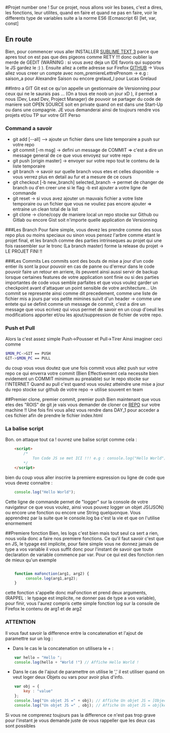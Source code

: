#Projet number one !
Sur ce projet, nous allons voir les bases, c'est a dires, les fonctions, leur utilites, quand en faire et quand ne pas en faire, voir le differents type de variables suite a la norme ES6 (Ecmascript 6) [let, var, const]

## En route
Bien, pour commencer vous aller INSTALLER [SUBLIME TEXT 3](https://download.sublimetext.com/sublime_text_3_build_3126_x64.tar.bz2) parce que apres tout on est pas que des pigeons comme RETY !!! donc oublier la merde de GEDIT (WARNING : si vous avez deja un IDE favoris qui supporte le JS gardez le :) ).
Ensuite allez a cette adresse sur Firefox [GITHUB](http://www.github.com) -> Vous allez vous creer un compte avec nom_premiereLettrePrenom -> e.g : saison_a pour Alexandre Saison ou encore grelaud_l pour Lucas Grelaud

##Intro a GIT
Git est ce qu'on appelle un gestionnaire de Versionning pour ceux qui ne le saurais pas ... (On a tous ete noob un jour xD ), il permet a nous (Dev, Lead Dev, Project Manager) de pouvoir se partager du code de maniere soit OPEN SOURCE soit en private quand on est dans une Start-Up ou dans une compagnie.
JE vous demanderai ainsi de toujours rendre vos projets et/ou TP sur votre GIT Perso
### Command a savoir
- git add [--all] --> ajoute un fichier dans une liste temporaire a push sur votre repo
- git commit [-m msg] -> defini un message de COMMIT => c'est a dire un message general de ce que vous envoyez sur votre repo
- git push [origin master] -> envoyer sur votre repo tout le contenu de la liste temporaire
- git branch -> savoir sur quelle branch vous etes et celles disponible -> vous verrez plus en detail au fur et a mesure de ce cours
- git checkout [-b new_branch] selected_branch -> permet de changer de branch ou d'en creer une si le flag -b est ajouter a votre ligne de commande
- git reset -> si vous avez ajouter un mauvais fichier a votre liste temporaire ou un fichier que vous ne vouliez pas encore ajouter => entraine un clean total de la list
-  git clone -> clone/copy de maniere local un repo stocke sur Github ou Gitlab ou encore Gist soit n'importe quelle application de Versionning  

###Les Branch
Pour faire simple, vous devez les prendre comme des sous repo plus ou moins speciaux ou sinon vous pensez l'arbre comme etant le projet final, et les branch comme des parties intrinseques au projet qui une fois rassembler sur le tronc (La branch master) forme la release du projet -> LE PROJET FINI !!

###Les Commits
Les commits sont des bouts de mise a jour d'un code entier ils sont la pour pouvoir en cas de panne ou d'erreur dans le code pouvoir faire un retour en arriere, ils peuvent ainsi aussi servir de backup lorsque certaines features de votre application sont finie ou si des parties importantes de code vous semble parfaites et que vous voulez garder un checkpoint avant d'attaquer un point sensible de votre architecture...
Un commit se represente ainsi comme dit precedement, comme une liste de fichier mis a jours par vos petite mimines suivit d'un header -> comme une entete qui se definit comme un message de commit, c'est a dire un message que vous ecrivez qui vous permet de savoir en un coup d'oeuil les modifications apporter et/ou les ajout/suppression de fichier de votre repo.

### Push et Pull
Alors la c'est assez simple Push->Pousser et Pull->Tirer Ainsi imaginer ceci comme
```bash
$MON_PC->GIT == PUSH
GIT->$MON_PC == PULL
```

du coup vous vous doutez que une fois commit vous allez push sur votre repo ce qui enverra votre commit (Bien Effectivement cela necessite bien evidement un COMMIT minimum au prealable) sur le repo stocke sur l'INTERNET
Quand au pull c'est quand vous voulez atteindre une mise a jour du repo stocke sur github de votre repo -> utilise souvent en team

##Premier clone, premier commit, premier push
Bien maintenant que vous etes des "ROIS" de git je vais vous demander de cloner ce [REPO](http://www.github.com/Rand-IA/Introduction_JS) sur votre machine !!
Une fois fini vous allez vous rendre dans DAY_1 pour acceder a ces fichier afin de prendre le fichier index.html

### La balise script
Bon. on attaque tout ca ! ouvrez une balise script comme cela :
```html
	<script>
		/*
			Ton Code JS se met ICI !!! e.g : console.log("Hello World")
		*/
	</script>
```

bien du coup vous aller inscrire la premiere expression ou ligne de code que vous devez connaitre :
```javascript
	console.log("Hello World");
```

Cette ligne de commande pernet de "logger" sur la console de votre navigateur ce que vous voulez, ainsi vous pouvez logger un objet JS(JSON) ou encore une fonction ou encore une String quelquonque. 
Vous apprendrez par la suite que le console.log ba c'est la vie et que on l'utilise enormement

##Premiere fonction
Bien, les logs c'est bien mais tout seul ca sert a rien, nous voila donc a faire nos premiere fonctions.
Ce qu'il faut savoir c'est que en JS, le typage est implicite, pour faire simple vous ne donnez jamais de type a vos variable il vous suffit donc pour l'instant de savoir que toute declaration de variable commence par var.
Pour ce qui est des fonction rien de mieux qu'un exemple
```javascript

	function maFonction(arg1, arg2) {
		 console.log(arg1,arg2);
	}

```
cette fonction s'appelle donc maFonction et prend deux arguments, (RAPPEL : le typage est implicite, ne donner pas de type a vos variable), pour finir, vous l'aurez compris cette simple fonction log sur la console de Firefox le contenu de arg1 et de arg2

### ATTENTION
Il vous faut savoir la difference entre la concatenation et l'ajout de paramettre sur un log :
- Dans le cas le la concatenation on utilisera le + : 
```javascript
	var hello = "Hello ";
	console.log(hello + "World !") // Affiche Hello World !
```
- Dans le cas de l'ajout de paramettre on utilise le ',' il est utiliser quand on veut loger deux Objets ou vars pour avoir plus d'info.
```javascript
	var obj = {
	    key : "value"
	};
	console.log("Un objet JS =" + obj); // Affiche Un objet JS = [Object]
	console.log("Un objet JS =" , obj); // Affiche Un objet JS = obj{key : "value"}
```
Si vous ne comprenez toujours pas la difference ce n'est pas trop grave pour l'instant je vous demande juste de vous rappeller que les deux cas sont possibles